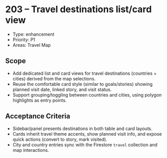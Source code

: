 # 203 – Travel destinations list/card view

- Type: enhancement
- Priority: P1
- Areas: Travel Map

## Scope
- Add dedicated list and card views for travel destinations (countries + cities) derived from the map selections.
- Reuse the comfortable card style (similar to goals/stories) showing planned visit date, linked story, and visit status.
- Support grouping/toggling between countries and cities, using polygon highlights as entry points.

## Acceptance Criteria
- Sidebar/panel presents destinations in both table and card layouts.
- Cards inherit travel theme accents, show planned visit info, and expose quick actions (convert to story, mark visited).
- City and country entries sync with the Firestore `travel` collection and map interactions.
